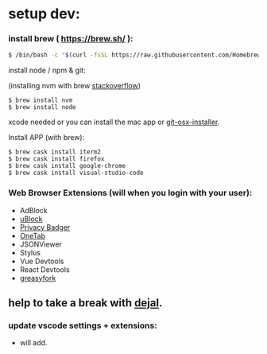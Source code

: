 # setup dev:

### install brew ( https://brew.sh/ ):
```bash
$ /bin/bash -c "$(curl -fsSL https://raw.githubusercontent.com/Homebrew/install/master/install.sh)"
```
install node / npm & git:

(installing nvm with brew [stackoverflow](https://stackoverflow.com/questions/28017374/what-is-the-suggested-way-to-install-brew-node-js-io-js-nvm-npm-on-os-x))
```shell
$ brew install nvm
$ brew install node
```

xcode needed or you can install the mac app or [git-osx-installer](https://sourceforge.net/projects/git-osx-installer/).

Install APP (with brew):
```shell
$ brew cask install iterm2
$ brew cask install firefox
$ brew cask install google-chrome
$ brew cask install visual-studio-code
```
### Web Browser Extensions (will when you login with your user):
* AdBlock
* [uBlock](https://github.com/gorhill/uBlock)
* [Privacy Badger](https://privacybadger.org/)
* [OneTab](https://www.one-tab.com/)
* JSONViewer
* Stylus
* Vue Devtools
* React Devtools
* [greasyfork](https://greasyfork.org/en)
## help to take a break with [dejal](https://www.dejal.com/timeout/).

### update vscode settings + extensions:
* will add.
